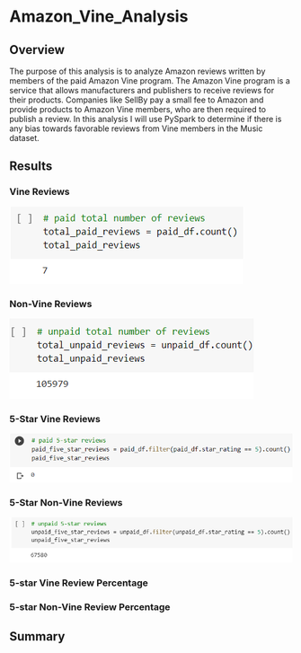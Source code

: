 # Amazon_Vine_Analysis

## Overview
The purpose of this analysis is to analyze Amazon reviews written by members of the paid Amazon Vine program. The Amazon Vine program is a service that allows manufacturers and publishers to receive reviews for their products. Companies like SellBy pay a small fee to Amazon and provide products to Amazon Vine members, who are then required to publish a review. In this analysis I will use PySpark to determine if there is any bias towards favorable reviews from Vine members in the Music dataset.

## Results
### Vine Reviews
![image](https://github.com/awill1786/Amazon_Vine_Analysis/blob/main/Resources/Vine_reviews.png?raw=true)
### Non-Vine Reviews
![image](https://github.com/awill1786/Amazon_Vine_Analysis/blob/main/Resources/Non-Vine_reviews.png?raw=true)
### 5-Star Vine Reviews
![image](https://github.com/awill1786/Amazon_Vine_Analysis/blob/main/Resources/Vine_5star_reviews.png?raw=true)
### 5-Star Non-Vine Reviews
![image](https://github.com/awill1786/Amazon_Vine_Analysis/blob/main/Resources/Non-Vine_5star_reviews.png?raw=true)
### 5-star Vine Review Percentage

### 5-star Non-Vine Review Percentage

## Summary
